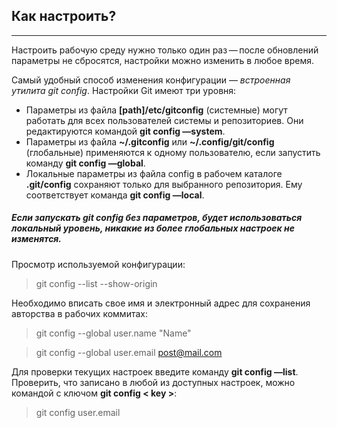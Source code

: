 ## Как настроить? ##

---

Настроить рабочую среду нужно только один раз — после обновлений параметры не сбросятся, настройки можно изменить в любое время.  

Самый удобный способ изменения конфигурации — *встроенная утилита git config*. Настройки Git имеют три уровня:

- Параметры из файла **[path]/etc/gitconfig** (системные) могут работать для всех пользователей системы и репозиториев. Они редактируются командой **git config —system**.
- Параметры из файла **~/.gitconfig** или **~/.config/git/config** (глобальные) применяются к одному пользователю, если запустить команду **git config —global**.
- Локальные параметры из файла config в рабочем каталоге **.git/config** сохраняют только для выбранного репозитория. Ему соответствует команда **git config —local**.
##### Если запускать git config без параметров, будет использоваться локальный уровень, никакие из более глобальных настроек не изменятся.
  

Просмотр используемой конфигурации: 
> git config --list --show-origin

Необходимо вписать свое имя и электронный адрес для сохранения авторства в рабочих коммитах:

> git config --global user.name "Name"

> git config --global user.email post@mail.com

Для проверки текущих настроек введите команду **git config —list**. Проверить, что записано в любой из доступных настроек, можно командой с ключом  **git config < key >**:

> git config user.email